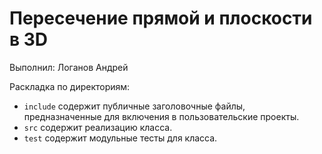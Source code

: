 # Пересечение прямой и плоскости в 3D
Выполнил: Логанов Андрей

Раскладка по директориям:
- `include` содержит публичные заголовочные файлы, предназначенные для
    включения в пользовательские проекты.
 - `src` содержит реализацию класса.
 - `test` содержит модульные тесты для класса.

